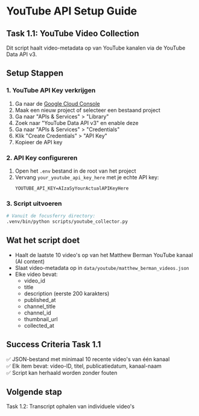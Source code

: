 # YouTube API Setup Guide

## Task 1.1: YouTube Video Collection

Dit script haalt video-metadata op van YouTube kanalen via de YouTube Data API v3.

## Setup Stappen

### 1. YouTube API Key verkrijgen

1. Ga naar de [Google Cloud Console](https://console.cloud.google.com/)
2. Maak een nieuw project of selecteer een bestaand project
3. Ga naar "APIs & Services" > "Library"
4. Zoek naar "YouTube Data API v3" en enable deze
5. Ga naar "APIs & Services" > "Credentials"
6. Klik "Create Credentials" > "API Key"
7. Kopieer de API key

### 2. API Key configureren

1. Open het `.env` bestand in de root van het project
2. Vervang `your_youtube_api_key_here` met je echte API key:
   ```
   YOUTUBE_API_KEY=AIzaSyYourActualAPIKeyHere
   ```

### 3. Script uitvoeren

```bash
# Vanuit de focusferry directory:
.venv/bin/python scripts/youtube_collector.py
```

## Wat het script doet

- Haalt de laatste 10 video's op van het Matthew Berman YouTube kanaal (AI content)
- Slaat video-metadata op in `data/youtube/matthew_berman_videos.json`
- Elke video bevat:
  - video_id
  - title
  - description (eerste 200 karakters)
  - published_at
  - channel_title
  - channel_id
  - thumbnail_url
  - collected_at

## Success Criteria Task 1.1

✅ JSON-bestand met minimaal 10 recente video's van één kanaal  
✅ Elk item bevat: video-ID, titel, publicatiedatum, kanaal-naam  
✅ Script kan herhaald worden zonder fouten  

## Volgende stap

Task 1.2: Transcript ophalen van individuele video's

